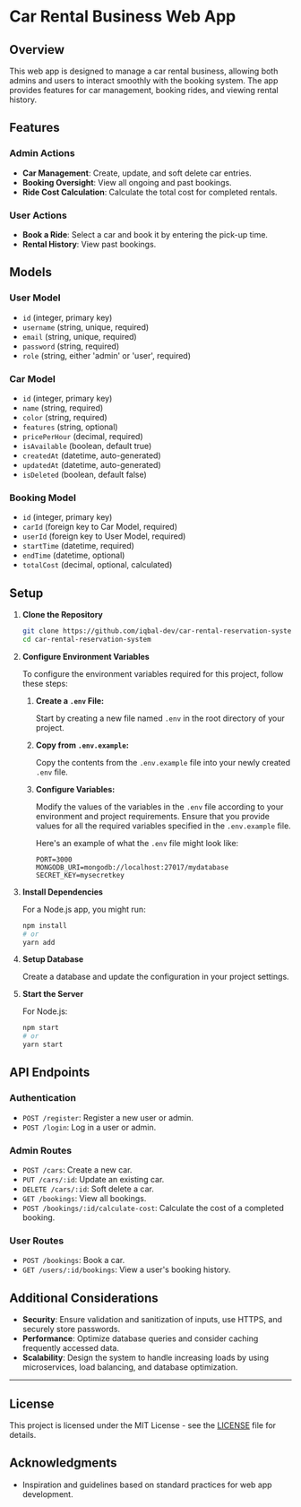 # Car Rental Business Web App

## Overview

This web app is designed to manage a car rental business, allowing both admins and users to interact smoothly with the booking system. The app provides features for car management, booking rides, and viewing rental history.

## Features

### Admin Actions

- **Car Management**: Create, update, and soft delete car entries.
- **Booking Oversight**: View all ongoing and past bookings.
- **Ride Cost Calculation**: Calculate the total cost for completed rentals.

### User Actions

- **Book a Ride**: Select a car and book it by entering the pick-up time.
- **Rental History**: View past bookings.

## Models

### User Model

- `id` (integer, primary key)
- `username` (string, unique, required)
- `email` (string, unique, required)
- `password` (string, required)
- `role` (string, either 'admin' or 'user', required)

### Car Model

- `id` (integer, primary key)
- `name` (string, required)
- `color` (string, required)
- `features` (string, optional)
- `pricePerHour` (decimal, required)
- `isAvailable` (boolean, default true)
- `createdAt` (datetime, auto-generated)
- `updatedAt` (datetime, auto-generated)
- `isDeleted` (boolean, default false)

### Booking Model

- `id` (integer, primary key)
- `carId` (foreign key to Car Model, required)
- `userId` (foreign key to User Model, required)
- `startTime` (datetime, required)
- `endTime` (datetime, optional)
- `totalCost` (decimal, optional, calculated)

## Setup

1. **Clone the Repository**

    ```bash
    git clone https://github.com/iqbal-dev/car-rental-reservation-system.git
    cd car-rental-reservation-system
    ```

2. **Configure Environment Variables**

    To configure the environment variables required for this project, follow these steps:

    1. **Create a `.env` File:**

        Start by creating a new file named `.env` in the root directory of your project.

    2. **Copy from `.env.example`:**

        Copy the contents from the `.env.example` file into your newly created `.env` file.

    3. **Configure Variables:**

        Modify the values of the variables in the `.env` file according to your environment and project requirements. Ensure that you provide values for all the required variables specified in the `.env.example` file.

        Here's an example of what the `.env` file might look like:

        ```plaintext
        PORT=3000
        MONGODB_URI=mongodb://localhost:27017/mydatabase
        SECRET_KEY=mysecretkey
        ```

3. **Install Dependencies**

    For a Node.js app, you might run:

    ```bash
    npm install
    # or
    yarn add
    ```

4. **Setup Database**

    Create a database and update the configuration in your project settings.

5. **Start the Server**

    For Node.js:

    ```bash
    npm start
    # or
    yarn start
    ```

## API Endpoints

### Authentication

- `POST /register`: Register a new user or admin.
- `POST /login`: Log in a user or admin.

### Admin Routes

- `POST /cars`: Create a new car.
- `PUT /cars/:id`: Update an existing car.
- `DELETE /cars/:id`: Soft delete a car.
- `GET /bookings`: View all bookings.
- `POST /bookings/:id/calculate-cost`: Calculate the cost of a completed booking.

### User Routes

- `POST /bookings`: Book a car.
- `GET /users/:id/bookings`: View a user's booking history.

## Additional Considerations

- **Security**: Ensure validation and sanitization of inputs, use HTTPS, and securely store passwords.
- **Performance**: Optimize database queries and consider caching frequently accessed data.
- **Scalability**: Design the system to handle increasing loads by using microservices, load balancing, and database optimization.

---

## License

This project is licensed under the MIT License - see the [LICENSE](LICENSE) file for details.

## Acknowledgments

- Inspiration and guidelines based on standard practices for web app development.
